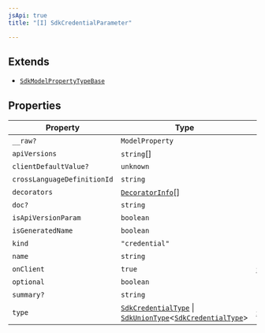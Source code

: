 ```yaml
---
jsApi: true
title: "[I] SdkCredentialParameter"

---
```

## Extends

- [`SdkModelPropertyTypeBase`](SdkModelPropertyTypeBase.md)

## Properties

| Property | Type | Overrides | Inherited from |
| ------ | ------ | ------ | ------ |
| `__raw?` | `ModelProperty` | - | [`SdkModelPropertyTypeBase`](SdkModelPropertyTypeBase.md).`__raw` |
| `apiVersions` | `string`[] | - | [`SdkModelPropertyTypeBase`](SdkModelPropertyTypeBase.md).`apiVersions` |
| `clientDefaultValue?` | `unknown` | - | [`SdkModelPropertyTypeBase`](SdkModelPropertyTypeBase.md).`clientDefaultValue` |
| `crossLanguageDefinitionId` | `string` | - | [`SdkModelPropertyTypeBase`](SdkModelPropertyTypeBase.md).`crossLanguageDefinitionId` |
| `decorators` | [`DecoratorInfo`](DecoratorInfo.md)[] | - | [`SdkModelPropertyTypeBase`](SdkModelPropertyTypeBase.md).`decorators` |
| `doc?` | `string` | - | [`SdkModelPropertyTypeBase`](SdkModelPropertyTypeBase.md).`doc` |
| `isApiVersionParam` | `boolean` | - | [`SdkModelPropertyTypeBase`](SdkModelPropertyTypeBase.md).`isApiVersionParam` |
| `isGeneratedName` | `boolean` | - | [`SdkModelPropertyTypeBase`](SdkModelPropertyTypeBase.md).`isGeneratedName` |
| `kind` | `"credential"` | - | - |
| `name` | `string` | - | [`SdkModelPropertyTypeBase`](SdkModelPropertyTypeBase.md).`name` |
| `onClient` | `true` | [`SdkModelPropertyTypeBase`](SdkModelPropertyTypeBase.md).`onClient` | - |
| `optional` | `boolean` | - | [`SdkModelPropertyTypeBase`](SdkModelPropertyTypeBase.md).`optional` |
| `summary?` | `string` | - | [`SdkModelPropertyTypeBase`](SdkModelPropertyTypeBase.md).`summary` |
| `type` | [`SdkCredentialType`](SdkCredentialType.md) \| [`SdkUnionType`](SdkUnionType.md)<[`SdkCredentialType`](SdkCredentialType.md)\> | [`SdkModelPropertyTypeBase`](SdkModelPropertyTypeBase.md).`type` | - |

